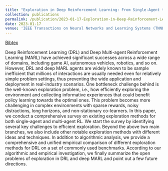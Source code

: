 ```yaml
---
title: "Exploration in Deep Reinforcement Learning: From Single-Agent to Multi-Agent Domain"
collection: publications
permalink: /publication/2023-01-17-Exploration-in-Deep-Reinforcement-Learning-From-Single-Agent-to-Multi-Agent Domain
date: 2023-01-17
venue: 'IEEE Transactions on Neural Networks and Learning Systems (TNNLS)'
---
```

[Bibtex](http://tianpeiyang.github.io/files/TNNLS_exp.bib)



Deep Reinforcement Learning (DRL) and Deep Multi-agent Reinforcement Learning (MARL) have achieved significant successes across a wide range of domains, including game AI, autonomous vehicles, robotics, and so on. However, DRL and deep MARL agents are widely known to be sample inefficient that millions of interactions are usually needed even for relatively simple problem settings, thus preventing the wide application and deployment in real-industry scenarios. One bottleneck challenge behind is the well-known exploration problem, i.e., how efficiently exploring the environment and collecting informative experiences that could benefit policy learning towards the optimal ones. This problem becomes more challenging in complex environments with sparse rewards, noisy distractions, long horizons, and non-stationary co-learners. In this paper, we conduct a comprehensive survey on existing exploration methods for both single-agent and multi-agent RL. We start the survey by identifying several key challenges to efficient exploration. Beyond the above two main branches, we also include other notable exploration methods with different ideas and techniques. In addition to algorithmic analysis, we provide a comprehensive and unified empirical comparison of different exploration methods for DRL on a set of commonly used benchmarks. According to our algorithmic and empirical investigation, we finally summarize the open problems of exploration in DRL and deep MARL and point out a few future directions.